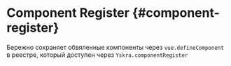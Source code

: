 # Component Register {#component-register}

Бережно сохраняет обвяленные компоненты через `vue.defineComponent` в реестре, который доступен через `Yskra.componentRegister`
